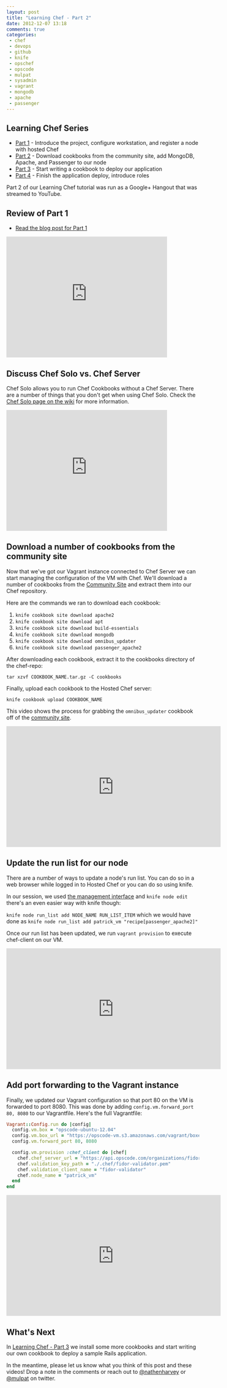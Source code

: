 ```yaml
---
layout: post
title: "Learning Chef - Part 2"
date: 2012-12-07 13:18
comments: true
categories: 
 - chef
 - devops
 - github
 - knife
 - opschef
 - opscode
 - mulpat
 - sysadmin
 - vagrant
 - mongodb
 - apache
 - passenger
---
```


## Learning Chef Series

* [Part 1](http://nathenharvey.com/blog/2012/12/06/learning-chef-part-1/) - Introduce the project, configure workstation, and register a node with hosted Chef
* [Part 2](http://nathenharvey.com/blog/2012/12/07/learning-chef-part-2/) - Download cookbooks from the community site, add MongoDB, Apache, and Passenger to our node
* [Part 3](http://nathenharvey.com/blog/2012/12/14/learning-chef-part-3/) - Start writing a cookbook to deploy our application
* [Part 4](http://nathenharvey.com/blog/2012/12/19/learning-chef-part-4/) - Finish the application deploy, introduce roles

Part 2 of our Learning Chef tutorial was run as a Google+ Hangout that was streamed to YouTube.

## Review of Part 1

* [Read the blog post for Part 1](http://nathenharvey.com/blog/2012/12/06/learning-chef-part-1/)

<iframe width="420" height="315" src="http://www.youtube.com/embed/E4ibkS1LbPk" frameborder="0" allowfullscreen></iframe>

## Discuss Chef Solo vs. Chef Server
Chef Solo allows you to run Chef Cookbooks without a Chef Server.  There are a number of things that you don't get when using Chef Solo.  Check the [Chef Solo page on the wiki](http://wiki.opscode.com/display/chef/Chef+Solo) for more information.

<iframe width="420" height="315" src="http://www.youtube.com/embed/QwiPbEXhe24" frameborder="0" allowfullscreen></iframe>

<!-- more --> 

## Download a number of cookbooks from the community site

Now that we've got our Vagrant instance connected to Chef Server we can start managing the configuration of the VM with Chef.  We'll download a number of cookbooks from the [Community Site](http://community.opscode.com) and extract them into our Chef repository.

Here are the commands we ran to download each cookbook:

1. `knife cookbook site download apache2`
1. `knife cookbook site download apt`
1. `knife cookbook site download build-essentials`
1. `knife cookbook site download mongodb`
1. `knife cookbook site download omnibus_updater`
1. `knife cookbook site download passenger_apache2`

After downloading each cookbook, extract it to the cookbooks directory of the chef-repo:

`tar xzvf COOKBOOK_NAME.tar.gz -C cookbooks`

Finally, upload each cookbook to the Hosted Chef server:

`knife cookbook upload COOKBOOK_NAME`

This video shows the process for grabbing the `omnibus_updater` cookbook off of the [community site](http://community.opscode.com).

<iframe width="560" height="315" src="http://www.youtube.com/embed/d1npGSBgyrs" frameborder="0" allowfullscreen></iframe>

## Update the run list for our node

There are a number of ways to update a node's run list.  You can do so in a web browser while logged in to Hosted Chef or you can do so using knife.

In our session, we used [the management interface](http://www.youtube.com/watch?v=K_S-yxKfYek&t=18m47s) and `knife node edit` there's an even easier way with knife though:

`knife node run_list add NODE_NAME RUN_LIST_ITEM` which we would have done as `knife node run_list add patrick_vm "recipe[passenger_apache2]"`

Once our run list has been updated, we run `vagrant provision` to execute chef-client on our VM.

<iframe width="560" height="315" src="http://www.youtube.com/embed/K_S-yxKfYek?start=1885" frameborder="0" allowfullscreen></iframe>


## Add port forwarding to the Vagrant instance

Finally, we updated our Vagrant configuration so that port 80 on the VM is forwarded to port 8080.  This was done by adding `config.vm.forward_port 80, 8080` to our Vagrantfile.  Here's the full Vagrantfile:

``` ruby Vagrantfile
Vagrant::Config.run do |config|
  config.vm.box = "opscode-ubuntu-12.04"
  config.vm.box_url = "https://opscode-vm.s3.amazonaws.com/vagrant/boxes/opscode-ubuntu-12.04.box"
  config.vm.forward_port 80, 8080

  config.vm.provision :chef_client do |chef|
    chef.chef_server_url = "https://api.opscode.com/organizations/fidor"
    chef.validation_key_path = "./.chef/fidor-validator.pem"
    chef.validation_client_name = "fidor-validator"
    chef.node_name = "patrick_vm"
  end
end
```

<iframe width="560" height="315" src="http://www.youtube.com/embed/K_S-yxKfYek?start=3078" frameborder="0" allowfullscreen></iframe>

## What's Next

In [Learning Chef - Part 3](http://nathenharvey.com/blog/2012/12/14/learning-chef-part-3/) we install some more cookbooks and start writing our own cookbook to deploy a sample Rails application.

In the meantime, please let us know what you think of this post and these videos!  Drop a note in the comments or reach out to [@nathenharvey](https://twitter.com/nathenharvey) or [@mulpat](http://twitter.com/mulpat) on twitter.

